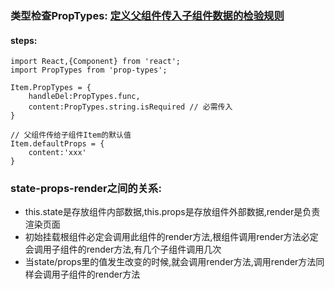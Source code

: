 ### 类型检查PropTypes: [定义父组件传入子组件数据的检验规则](https://reactjs.org/docs/typechecking-with-proptypes.html)

#### steps:
```
import React,{Component} from 'react';
import PropTypes from 'prop-types';

Item.PropTypes = {
	handleDel:PropTypes.func,
	content:PropTypes.string.isRequired // 必需传入
}

// 父组件传给子组件Item的默认值
Item.defaultProps = {
	content:'xxx'
}
```

### state-props-render之间的关系:
* this.state是存放组件内部数据,this.props是存放组件外部数据,render是负责渲染页面
* 初始挂载根组件必定会调用此组件的render方法,根组件调用render方法必定会调用子组件的render方法,有几个子组件调用几次
* 当state/props里的值发生改变的时候,就会调用render方法,调用render方法同样会调用子组件的render方法